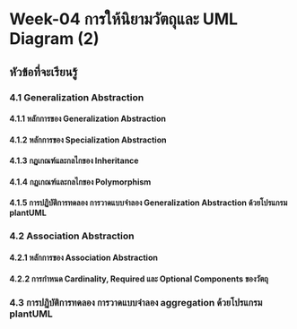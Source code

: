 # Week-04 การให้นิยามวัตถุและ UML Diagram (2)

## หัวข้อที่จะเรียนรู้

### 4.1 Generalization Abstraction

#### 4.1.1 หลักการของ Generalization Abstraction

#### 4.1.2 หลักการของ Specialization Abstraction

#### 4.1.3 กฏเกณฑ์และกลไกของ Inheritance

#### 4.1.4 กฏเกณฑ์และกลไกของ Polymorphism

#### 4.1.5 การปฏิบัติการทดลอง  การวาดแบบจำลอง Generalization Abstraction ด้วยโปรแกรม plantUML

###  4.2 Association Abstraction

#### 4.2.1 หลักการของ Association Abstraction

#### 4.2.2 การกำหนด Cardinality, Required และ Optional Components  ของวัตถุ

### 4.3 การปฏิบัติการทดลอง การวาดแบบจำลอง aggregation ด้วยโปรแกรม plantUML
